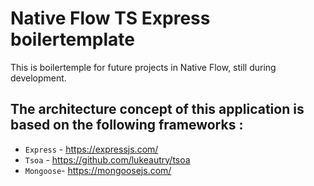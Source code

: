 # Native Flow TS Express boilertemplate

This is boilertemple for future projects in Native Flow, still during development.

## The architecture concept of this application is based on the following frameworks : 

* `Express` - https://expressjs.com/
* `Tsoa` - https://github.com/lukeautry/tsoa
* `Mongoose`- https://mongoosejs.com/

